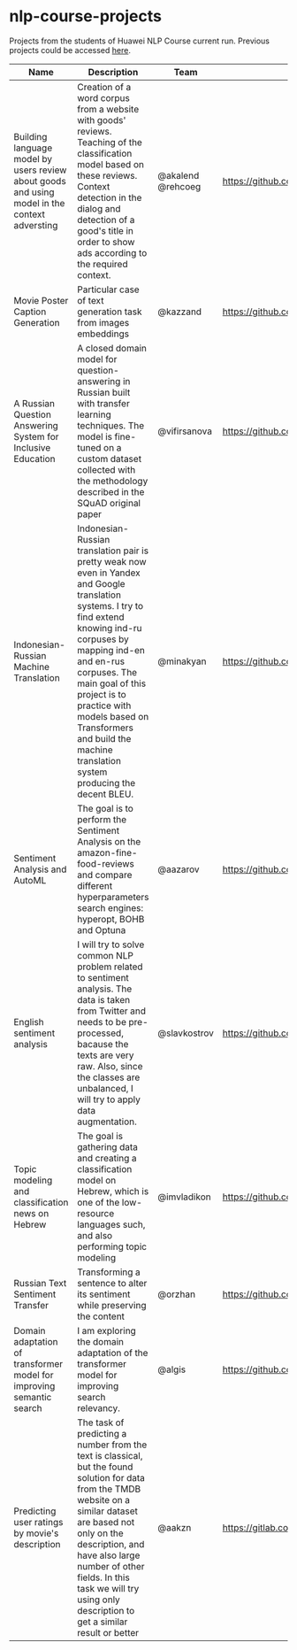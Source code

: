 # nlp-course-projects
Projects from the students of Huawei NLP Course current run. Previous projects could be accessed [here](./prev).


|Name|Description|Team|Repository|
|----|-----------|----|----------|
|Building language model by users review about goods and using model in the context adversting|Creation of a word corpus from a website with goods' reviews. Teaching of the classification model based on these reviews. Context detection in the dialog and detection of a good's title in order to show ads according to the required context.|@akalend @rehcoeg|https://github.com/akalend/mobile_nlp_analisys|
|Movie Poster Caption Generation|Particular case of text generation task from images embeddings|@kazzand|https://github.com/kazzand/huaweiproject|
|A Russian Question Answering System for Inclusive Education|A closed domain model for question-answering in Russian built with transfer learning techniques. The model is fine-tuned on a custom dataset collected with the methodology described in the SQuAD original paper|@vifirsanova|https://github.com/vifirsanova/nlp-huawei-project|
|Indonesian-Russian Machine Translation|Indonesian-Russian translation pair is pretty weak now even in Yandex and Google translation systems. I try to find extend knowing ind-ru corpuses by mapping ind-en and en-rus corpuses. The main goal of this project is to practice with models based on Transformers and build the machine translation system producing the decent BLEU.|@minakyan|https://github.com/minakovaa/indonesian-russian-translation|
|Sentiment Analysis and AutoML|The goal is to perform the Sentiment Analysis on the amazon-fine-food-reviews and compare different hyperparameters search engines: hyperopt, BOHB and Optuna |@aazarov|https://github.com/aazarov/NLP_SentimentAnalysis_HyperparametersSearch|
|English sentiment analysis|I will try to solve common NLP problem related to sentiment analysis. The data is taken from Twitter and needs to be pre-processed, bacause the texts are very raw. Also, since the classes are unbalanced, I will try to apply data augmentation.|@slavkostrov|https://github.com/slavkostrov/project-sentiment-eng|
|Topic modeling and classification news on Hebrew| The goal is gathering data and creating a classification model on Hebrew, which is one of the low-resource languages such, and also performing topic modeling|@imvladikon|https://github.com/imvladikon/huawei-nlpcourse-project|
|Russian Text Sentiment Transfer|Transforming a sentence to alter its sentiment while preserving the content|@orzhan|https://github.com/orzhan/russian-text-sentiment-transfer|
|Domain adaptation of transformer model for improving semantic search|I am exploring the domain adaptation of the transformer model for improving search relevancy.|@algis|https://github.com/Dumbris/semantic-search-domain-adaptation|
|Predicting user ratings by movie's description|The task of predicting a number from the text is classical, but the found solution for data from the TMDB website on a similar dataset are based not only on the description, and have also large number of other fields. In this task we will try using only description to get a similar result or better|@aakzn|https://gitlab.com/iKzN/predict-film-rating-votes-by-overview|
